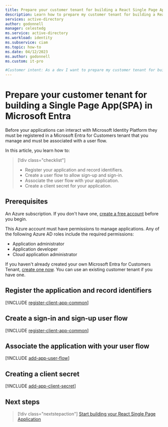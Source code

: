 ```yaml
---
title: Prepare your customer tenant for building a React Single Page App (SPA) in Microsoft Entra
description: Learn how to prepare my customer tenant for building a React Single Page App (SPA) in Microsoft Entra
services: active-directory
author: godonnell
manager: celestedg
ms.service: active-directory
ms.workload: identity
ms.subservice: ciam
ms.topic: how-to
ms.date: 04/12/2023
ms.author: godonnell
ms.custom: it-pro

#Customer intent: As a dev I want to prepare my customer tenant for building a Single Page App with React
---
```

# Prepare your customer tenant for building a Single Page App(SPA) in Microsoft Entra

Before your applications can interact with Microsoft Identity Platform they must be registered in a Microsoft Entra for Customers tenant that you manage and must be associated with a user flow.

In this article, you learn how to:

> [!div class="checklist"]
> * Register your application and record identifiers.
> * Create a user flow to allow sign-up and sign-in.
> * Associate the user flow with your application.
> * Create a client secret for your application.

## Prerequisites

An Azure subscription. If you don't have one, [create a free account](https://azure.microsoft.com/free/?WT.mc_id=A261C142F) before you begin.

This Azure account must have permissions to manage applications. Any of the following Azure AD roles include the required permissions:
* Application administrator
* Application developer
* Cloud application administrator

If you haven't already created your own Microsoft Entra for Customers Tenant, [create one now](https://aka.ms/ciam-hub-free-trial). You can use an existing customer tenant if you have one.

## Register the application and record identifiers
[!INCLUDE [register-client-app-common](./includes/register-app/register-client-app-common.md)]

## Create a sign-in and sign-up user flow
[!INCLUDE [register-client-app-common](./includes/register-app/create-sign-in-sign-out-user-flow.md)]

## Associate the application with your user flow
[!INCLUDE [add-app-user-flow](./includes/configure-user-flow/add-app-user-flow.md)]

## Creating a client secret
[!INCLUDE [add-app-client-secret](./includes/register-app/add-app-client-secret.md)]


## Next steps

> [!div class="nextstepaction"]
> [Start building your React Single Page Application](./how-to-spa-react-prepare-app.md)

